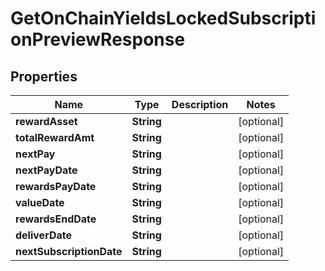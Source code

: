 

# GetOnChainYieldsLockedSubscriptionPreviewResponse


## Properties

| Name | Type | Description | Notes |
|------------ | ------------- | ------------- | -------------|
|**rewardAsset** | **String** |  |  [optional] |
|**totalRewardAmt** | **String** |  |  [optional] |
|**nextPay** | **String** |  |  [optional] |
|**nextPayDate** | **String** |  |  [optional] |
|**rewardsPayDate** | **String** |  |  [optional] |
|**valueDate** | **String** |  |  [optional] |
|**rewardsEndDate** | **String** |  |  [optional] |
|**deliverDate** | **String** |  |  [optional] |
|**nextSubscriptionDate** | **String** |  |  [optional] |



